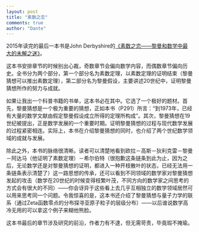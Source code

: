 ```yaml
---
layout: post
title: "素数之恋"
comments: true
author: "Dante"
---
```


2015年读完的最后一本书是John Derbyshire的[《素数之恋——黎曼和数学中最大的未解之迷》](http://book.douban.com/subject/26293336/)。

这本书安排章节的时候别出心裁，奇数章节会偏向数学内容，而偶数章节偏向历史。全书分为两个部分，第一个部分名为素数定理，以素数定理的证明结束（黎曼猜想可以推出素数定理），第二部分名为黎曼假设，主要讲述20世纪中，证明黎曼猜想所作的努力与成就。

如果让我出一个科普书籍的书单，这本书必在其中。它选了一个极好的题材。首先，黎曼猜想是一个极为重要的猜想，正如本书（P291）所言：“到1973年，已经有大量的数学文献由假定黎曼假设成立所得的定理所构成”。其次，黎曼猜想在19世纪被提出，正是数学发展的一个重要时期。证明黎曼猜想的过程与现代数学发展的过程紧密相连。实际上，本书在介绍黎曼猜想的同时，也介绍了两个世纪数学领域的成就与发展。

除此之外，本书的脉络很清晰。读者可以清楚地看到欧拉－高斯－狄利克雷－黎曼－阿达马（他证明了素数定理）－希尔伯特（很抱歉这条链条到此为止，因为之后，无论数学还是对黎曼猜想的证明，都进入一种开枝散叶的状态，已经无法用一条链条表示清楚了）这一路思想的传承，还可以看到不同领域的数学家对黎曼猜想发起的攻击（数学在20世纪的时候变得枝繁叶茂，不同方向的数学家之间思考的方式会有很大的不同）——你会讶异于这些看上去几乎互相独立的数学领域居然可以用来思考同一个问题。令我惊喜的是，这本书还介绍了黎曼猜想与量子力学的联系（通过Zeta函数零点的分布探寻亚原子粒子的层级分布）——以后谁说数学高冷无用的可以拿这个例子来糊他熊脸。

这本书最后的章节涉及研究的前沿，作者力有不逮，但无需苛责，毕竟瑕不掩瑜。
